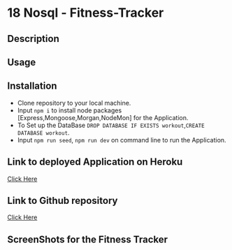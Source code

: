 # 18 Nosql - Fitness-Tracker

## Description

## Usage

## Installation 
- Clone repository to your local machine.
- Input `npm i` to install node packages [Express,Mongoose,Morgan,NodeMon] for the Application.
- To Set up the DataBase `DROP DATABASE IF EXISTS workout`,`CREATE DATABASE workout`.
- Input `npm run seed`, `npm run dev` on command line to run the Application.

## Link to deployed Application on Heroku
[Click Here](https://calm-fortress-57316.herokuapp.com/)

## Link to Github repository
[Click Here](https://github.com/marcuslau0903/18-Fitness-Tracker)

## ScreenShots for the Fitness Tracker
